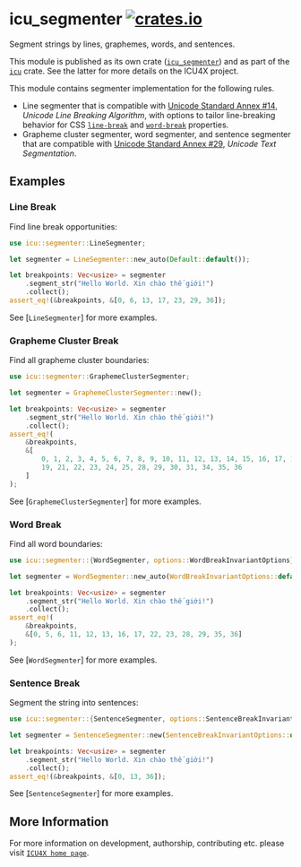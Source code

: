 # icu_segmenter [![crates.io](https://img.shields.io/crates/v/icu_segmenter)](https://crates.io/crates/icu_segmenter)

<!-- cargo-rdme start -->

Segment strings by lines, graphemes, words, and sentences.

This module is published as its own crate ([`icu_segmenter`](https://docs.rs/icu_segmenter/latest/icu_segmenter/))
and as part of the [`icu`](https://docs.rs/icu/latest/icu/) crate. See the latter for more details on the ICU4X project.

This module contains segmenter implementation for the following rules.

- Line segmenter that is compatible with [Unicode Standard Annex #14][UAX14], _Unicode Line
  Breaking Algorithm_, with options to tailor line-breaking behavior for CSS [`line-break`] and
  [`word-break`] properties.
- Grapheme cluster segmenter, word segmenter, and sentence segmenter that are compatible with
  [Unicode Standard Annex #29][UAX29], _Unicode Text Segmentation_.

[UAX14]: https://www.unicode.org/reports/tr14/
[UAX29]: https://www.unicode.org/reports/tr29/
[`line-break`]: https://drafts.csswg.org/css-text-3/#line-break-property
[`word-break`]: https://drafts.csswg.org/css-text-3/#word-break-property

## Examples

### Line Break

Find line break opportunities:

```rust
use icu::segmenter::LineSegmenter;

let segmenter = LineSegmenter::new_auto(Default::default());

let breakpoints: Vec<usize> = segmenter
    .segment_str("Hello World. Xin chào thế giới!")
    .collect();
assert_eq!(&breakpoints, &[0, 6, 13, 17, 23, 29, 36]);
```

See [`LineSegmenter`] for more examples.

### Grapheme Cluster Break

Find all grapheme cluster boundaries:

```rust
use icu::segmenter::GraphemeClusterSegmenter;

let segmenter = GraphemeClusterSegmenter::new();

let breakpoints: Vec<usize> = segmenter
    .segment_str("Hello World. Xin chào thế giới!")
    .collect();
assert_eq!(
    &breakpoints,
    &[
        0, 1, 2, 3, 4, 5, 6, 7, 8, 9, 10, 11, 12, 13, 14, 15, 16, 17, 18,
        19, 21, 22, 23, 24, 25, 28, 29, 30, 31, 34, 35, 36
    ]
);
```

See [`GraphemeClusterSegmenter`] for more examples.

### Word Break

Find all word boundaries:

```rust
use icu::segmenter::{WordSegmenter, options::WordBreakInvariantOptions};

let segmenter = WordSegmenter::new_auto(WordBreakInvariantOptions::default());

let breakpoints: Vec<usize> = segmenter
    .segment_str("Hello World. Xin chào thế giới!")
    .collect();
assert_eq!(
    &breakpoints,
    &[0, 5, 6, 11, 12, 13, 16, 17, 22, 23, 28, 29, 35, 36]
);
```

See [`WordSegmenter`] for more examples.

### Sentence Break

Segment the string into sentences:

```rust
use icu::segmenter::{SentenceSegmenter, options::SentenceBreakInvariantOptions};

let segmenter = SentenceSegmenter::new(SentenceBreakInvariantOptions::default());

let breakpoints: Vec<usize> = segmenter
    .segment_str("Hello World. Xin chào thế giới!")
    .collect();
assert_eq!(&breakpoints, &[0, 13, 36]);
```

See [`SentenceSegmenter`] for more examples.

<!-- cargo-rdme end -->

## More Information

For more information on development, authorship, contributing etc. please visit [`ICU4X home page`](https://github.com/unicode-org/icu4x).
